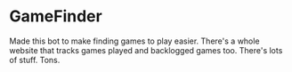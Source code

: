 # GameFinder

Made this bot to make finding games to play easier. There's a whole website that tracks games played and backlogged games too. There's lots of stuff. Tons.
